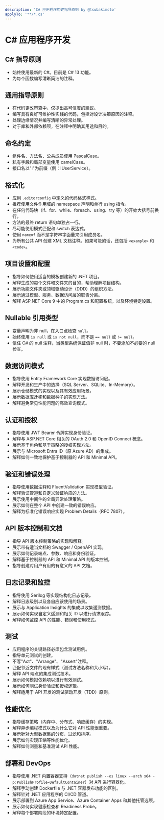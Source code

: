 ```yaml
---
description: 'C# 应用程序构建指导原则 by @tsubakimoto'
applyTo: '**/*.cs'
---
```


# C# 应用程序开发

## C# 指导原则
- 始终使用最新的 C#。目前是 C# 13 功能。
- 为每个函数编写清晰简洁的注释。

## 通用指导原则
- 在代码更改审查中，仅提出高可信度的建议。
- 编写具有良好可维护性实践的代码，包括对设计决策原因的注释。
- 处理边缘情况并编写清晰的异常处理。
- 对于库和外部依赖项，在注释中明确其用途和目的。

## 命名约定

- 组件名、方法名、公共成员使用 PascalCase。
- 私有字段和局部变量使用 camelCase。
- 接口名以"I"为前缀（例：IUserService）。

## 格式化

- 应用 `.editorconfig` 中定义的代码格式样式。
- 推荐使用文件作用域的 namespace 声明和单行 using 指令。
- 在任何代码块（if、for、while、foreach、using、try 等）的开始大括号前换行。
- 方法的最终 return 语句单独占一行。
- 尽可能使用模式匹配和 switch 表达式。
- 使用 `nameof` 而不是字符串字面量来引用成员名。
- 为所有公共 API 创建 XML 文档注释。如果可能的话，还包括 `<example>` 和 `<code>`。

## 项目设置和配置

- 指导如何使用适当的模板创建新的 .NET 项目。
- 解释生成的每个文件和文件夹的目的，帮助理解项目结构。
- 展示功能文件夹或领域驱动设计（DDD）的组织方法。
- 展示通过模型、服务、数据访问层的职责分离。
- 解释 ASP.NET Core 9 中的 Program.cs 和配置系统，以及环境特定设置。

## Nullable 引用类型

- 变量声明为非 null，在入口点检查 `null`。
- 始终使用 `is null` 或 `is not null`，而不是 `== null` 或 `!= null`。
- 信任 C# 的 null 注释，当类型系统保证值非 null 时，不要添加不必要的 null 检查。

## 数据访问模式

- 指导使用 Entity Framework Core 实现数据访问层。
- 解释开发和生产中的选择（SQL Server、SQLite、In-Memory）。
- 展示仓储模式的实现以及其有效应用场景。
- 展示数据库迁移和数据种子的实现方法。
- 解释避免常见性能问题的高效查询模式。

## 认证和授权

- 指导使用 JWT Bearer 令牌实现身份验证。
- 解释与 ASP.NET Core 相关的 OAuth 2.0 和 OpenID Connect 概念。
- 展示基于角色和基于策略的授权实现方法。
- 展示与 Microsoft Entra ID（原 Azure AD）的集成。
- 解释如何一致地保护基于控制器的 API 和 Minimal API。

## 验证和错误处理

- 指导使用数据注释和 FluentValidation 实现模型验证。
- 解释验证管道和自定义验证响应的方法。
- 展示使用中间件的全局异常处理策略。
- 展示如何在整个 API 中创建一致的错误响应。
- 解释为标准化错误响应实现 Problem Details（RFC 7807）。

## API 版本控制和文档

- 指导 API 版本控制策略的实现和解释。
- 展示带有适当文档的 Swagger / OpenAPI 实现。
- 展示如何记录端点、参数、响应和身份验证。
- 解释基于控制器的 API 和 Minimal API 的版本控制。
- 指导创建对用户有用的有意义的 API 文档。

## 日志记录和监控

- 指导使用 Serilog 等实现结构化日志记录。
- 解释日志级别以及各自应该使用的场景。
- 展示与 Application Insights 的集成以收集遥测数据。
- 展示如何实现自定义遥测和相关 ID 以进行请求跟踪。
- 解释如何监控 API 的性能、错误和使用模式。

## 测试

- 应用程序的关键路径必须包含测试用例。
- 指导单元测试的创建。
- 不写"Act"、"Arrange"、"Assert"注释。
- 匹配邻近文件的现有样式（测试方法名称和大小写）。
- 解释 API 端点的集成测试技术。
- 展示如何模拟依赖项以进行有效测试。
- 展示如何测试身份验证和授权逻辑。
- 解释适用于 API 开发的测试驱动开发（TDD）原则。

## 性能优化

- 指导缓存策略（内存中、分布式、响应缓存）的实现。
- 解释异步编程模式以及为什么它对 API 性能很重要。
- 展示针对大型数据集的分页、过滤和排序。
- 展示如何实现压缩等性能优化。
- 解释如何测量和基准测试 API 性能。

## 部署和 DevOps

- 指导使用 .NET 内置容器支持（`dotnet publish --os linux --arch x64 -p:PublishProfile=DefaultContainer`）对 API 进行容器化。
- 解释手动创建 Dockerfile 与 .NET 容器发布功能的区别。
- 解释针对 .NET 应用程序的 CI/CD 管道。
- 展示部署到 Azure App Service、Azure Container Apps 和其他托管选项。
- 展示如何实现健康检查和 Readiness Probe。
- 解释每个部署阶段的环境特定配置。